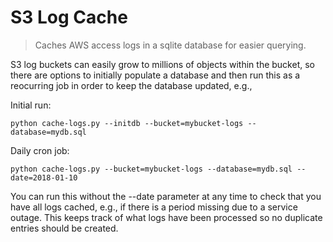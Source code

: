 # S3 Log Cache
> Caches AWS access logs in a sqlite database for easier querying.

S3 log buckets can easily grow to millions of objects within the bucket, so there are options to initially populate a database and then run this as a reocurring job in order to keep the database updated, e.g.,

Initial run:
```ssh
python cache-logs.py --initdb --bucket=mybucket-logs --database=mydb.sql
```

Daily cron job:
```ssh
python cache-logs.py --bucket=mybucket-logs --database=mydb.sql --date=2018-01-10
```

You can run this without the --date parameter at any time to check that you have all logs cached, e.g., if there is a period missing due to a service outage. This keeps track of what logs have been processed so no duplicate entries should be created.
